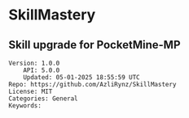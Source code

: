 # SkillMastery
## Skill upgrade for PocketMine-MP
```properties
Version: 1.0.0
    API: 5.0.0
    Updated: 05-01-2025 18:55:59 UTC
Repo: https://github.com/AzliRynz/SkillMastery
License: MIT
Categories: General
Keywords: 
```